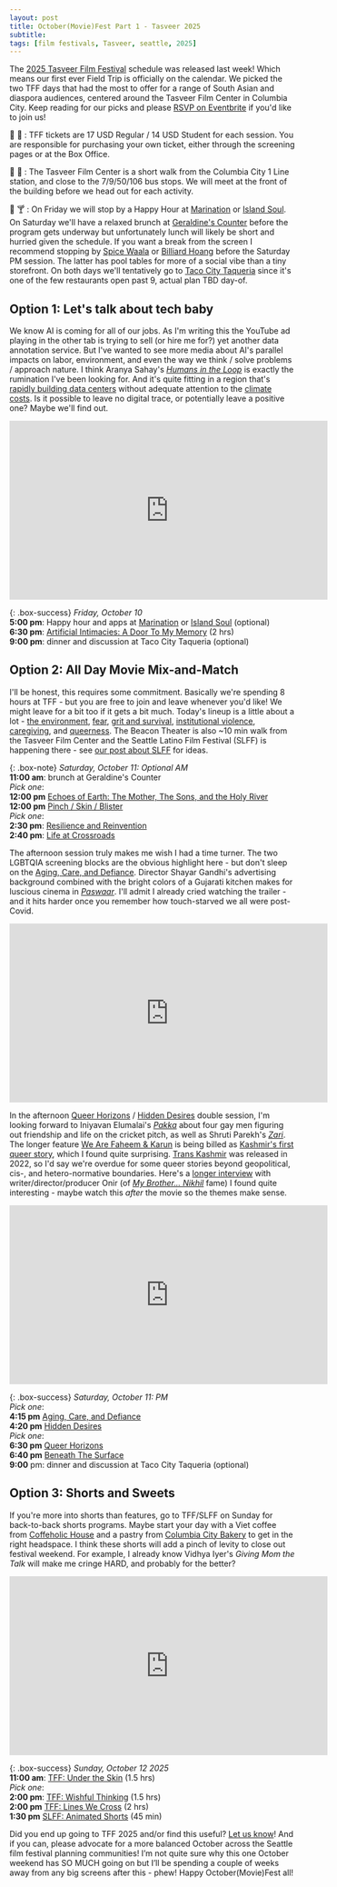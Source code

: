 ```yaml
---
layout: post
title: October(Movie)Fest Part 1 - Tasveer 2025
subtitle: 
tags: [film festivals, Tasveer, seattle, 2025]
---
```

The [2025 Tasveer Film Festival](https://tasveer.org/) schedule was released last week! Which means our first ever Field Trip is officially on the calendar. We picked the two TFF days that had the most to offer for a range of South Asian and diaspora audiences, centered around the Tasveer Film Center in Columbia City. Keep reading for our picks and please [RSVP on Eventbrite](https://www.eventbrite.com/e/field-trip-tasveer-film-festival-2025-tickets-1712283218199) if you'd like to join us! 

:money_with_wings: :ticket: : TFF tickets are 17 USD Regular / 14 USD Student for each session. You are responsible for purchasing your own ticket, either through the screening pages or at the Box Office.

:bus: :train: : The Tasveer Film Center is a short walk from the Columbia City 1 Line station, and close to the 7/9/50/106 bus stops. We will meet at the front of the building before we head out for each activity. 

:fork_and_knife: :cocktail: : On Friday we will stop by a Happy Hour at [Marination](https://marinationmobile.com/) or [Island Soul](https://www.islandsoulrestaurant.com/). On Saturday we'll have a relaxed brunch at [Geraldine's Counter](https://www.geraldinescounter.com/) before the program gets underway but unfortunately lunch will likely be short and hurried given the schedule. If you want a break from the screen I recommend stopping by [Spice Waala](https://www.spicewaala.com/) or [Billiard Hoang](https://share.google/qrjDgcWrefjlVwKpi) before the Saturday PM session. The latter has pool tables for more of a social vibe than a tiny storefront. On both days we'll tentatively go to [Taco City Taqueria](https://tacocitysea.com/) since it's one of the few restaurants open past 9, actual plan TBD day-of.


## Option 1: Let's talk about tech baby
We know AI is coming for all of our jobs. As I'm writing this the YouTube ad playing in the other tab is trying to sell (or hire me for?) yet another data annotation service. But I've wanted to see more media about AI's parallel impacts on labor, environment, and even the way we think / solve problems / approach nature. I think Aranya Sahay's *[Humans in the Loop](https://www.imdb.com/title/tt33581992/)* is exactly the rumination I've been looking for. And it's quite fitting in a region that's [rapidly building data centers](https://www.npr.org/2025/08/17/nx-s1-5501579/washington-hydropower-data-center-boom-sustainability-climate-change) without adequate attention to the [climate costs](https://www.propublica.org/series/power-hungry). Is it possible to leave no digital trace, or potentially leave a positive one? Maybe we'll find out.

<iframe width="560" height="315" src="https://www.youtube.com/embed/GxKmuCENXK4?si=olIcw_R5SFhLRybd" title="YouTube video player" frameborder="0" allow="accelerometer; autoplay; clipboard-write; encrypted-media; gyroscope; picture-in-picture; web-share" referrerpolicy="strict-origin-when-cross-origin" allowfullscreen></iframe>

{: .box-success}
*Friday, October 10*           
**5:00 pm**: Happy hour and apps at [Marination](https://marinationmobile.com/) or [Island Soul](https://www.islandsoulrestaurant.com/) (optional)              
**6:30 pm**: [Artificial Intimacies: A Door To My Memory](https://tffm2025.eventive.org/schedule/68aafe760f680073aa15a01a) (2 hrs)           
**9:00 pm**: dinner and discussion at Taco City Taqueria (optional)           


## Option 2: All Day Movie Mix-and-Match 
I'll be honest, this requires some commitment. Basically we're spending 8 hours at TFF - but you are free to join and leave whenever you'd like! We might leave for a bit too if it gets a bit much. Today's lineup is a little about a lot - [the environment](https://tffm2025.eventive.org/schedule/68ab26c735aaa78d6a88dff6), [fear](https://tffm2025.eventive.org/schedule/68aafe760f680073aa15a02a), [grit and survival](https://tffm2025.eventive.org/schedule/68ab26c735aaa78d6a88e006), [institutional violence](https://tffm2025.eventive.org/schedule/68aafe760f680073aa15a026), [caregiving](https://tffm2025.eventive.org/schedule/68aafe760f680073aa15a022), and [queerness](https://tffm2025.eventive.org/schedule/68ab26c735aaa78d6a88e00a). The Beacon Theater is also ~10 min walk from the Tasveer Film Center and the Seattle Latino Film Festival (SLFF) is happening there - see [our post about SLFF](https://socsa-fc.github.io/2025-09-22-octoberfest-continues-with-slff/) for ideas. 


{: .box-note}
*Saturday, October 11: Optional AM*               
**11:00 am**: brunch at Geraldine's Counter           
*Pick one*:          
  **12:00 pm** [Echoes of Earth: The Mother, The Sons, and the Holy River](https://tffm2025.eventive.org/schedule/68ab26c735aaa78d6a88dff6)                
  **12:00 pm** [Pinch / Skin / Blister](https://tffm2025.eventive.org/schedule/68aafe760f680073aa15a02a)                      
*Pick one*:           
  **2:30 pm**: [Resilience and Reinvention](https://tffm2025.eventive.org/schedule/68ab26c735aaa78d6a88e006)             
  **2:40 pm**: [Life at Crossroads](https://tffm2025.eventive.org/schedule/68aafe760f680073aa15a026)                    


The afternoon session truly makes me wish I had a time turner. The two LGBTQIA screening blocks are the obvious highlight here - but don't sleep on the [Aging, Care, and Defiance](https://tffm2025.eventive.org/schedule/68aafe760f680073aa15a022). 
Director Shayar Gandhi's advertising background combined with the bright colors of a Gujarati kitchen makes for luscious cinema in *[Paswaar](https://filmfreeway.com/Paswaar)*. I'll admit I already cried watching the trailer - and it hits harder once you remember how touch-starved we all were post-Covid. 

<iframe width="560" height="315" src="https://www.youtube.com/embed/3a83LE7ccrc?si=DNDuHY5_RGX92G0V" title="YouTube video player" frameborder="0" allow="accelerometer; autoplay; clipboard-write; encrypted-media; gyroscope; picture-in-picture; web-share" referrerpolicy="strict-origin-when-cross-origin" allowfullscreen></iframe>


In the afternoon [Queer Horizons](https://tffm2025.eventive.org/schedule/68ab26c735aaa78d6a88e00e) / [Hidden Desires](https://tffm2025.eventive.org/schedule/68ab26c735aaa78d6a88e00a) double session, I'm looking forward to Iniyavan Elumalai's *[Pakka](https://www.imdb.com/title/tt32651287/)* about four gay men figuring out friendship and life on the cricket pitch, as well as Shruti Parekh's *[Zari](https://www.imdb.com/title/tt32311363/)*. The longer feature [We Are Faheem & Karun](https://www.imdb.com/title/tt34284832/) is being billed as [Kashmir's first queer story](https://www.youtube.com/watch?v=0mY6fnpp5mc), which I found quite surprising. [Trans Kashmir](https://www.youtube.com/watch?v=L_7gk0qTYho) was released in 2022, so I'd say we're overdue for some queer stories beyond geopolitical, cis-, and hetero-normative boundaries. Here's a [longer interview](https://www.youtube.com/watch?v=0mY6fnpp5mc) with writer/director/producer Onir (of *[My Brother... Nikhil](https://www.imdb.com/title/tt0419992/)* fame) I found quite interesting - maybe watch this *after* the movie so the themes make sense.

<iframe width="560" height="315" src="https://www.youtube.com/embed/chfcJF2L7e0?si=i6-e-uxqBND7PIb5" title="YouTube video player" frameborder="0" allow="accelerometer; autoplay; clipboard-write; encrypted-media; gyroscope; picture-in-picture; web-share" referrerpolicy="strict-origin-when-cross-origin" allowfullscreen></iframe>

{: .box-success}
*Saturday, October 11: PM*            
*Pick one*:          
  **4:15 pm** [Aging, Care, and Defiance](https://tffm2025.eventive.org/schedule/68aafe760f680073aa15a022)         
  **4:20 pm** [Hidden Desires](https://tffm2025.eventive.org/schedule/68ab26c735aaa78d6a88e00a)           
*Pick one*:         
  **6:30 pm** [Queer Horizons](https://tffm2025.eventive.org/schedule/68ab26c735aaa78d6a88e00e)         
  **6:40 pm** [Beneath The Surface](https://tffm2025.eventive.org/schedule/68aafe760f680073aa15a032)           
**9:00** pm: dinner and discussion at Taco City Taqueria (optional)           


## Option 3: Shorts and Sweets
If you're more into shorts than features, go to TFF/SLFF on Sunday for back-to-back shorts programs. Maybe start your day with a Viet coffee from [Coffeholic House](https://coffeeholichouse.com/) and a pastry from [Columbia City Bakery](https://www.columbiacitybakery.com/) to get in the right headspace. I think these shorts will add a pinch of levity to close out festival weekend. For example, I already know Vidhya Iyer's *Giving Mom the Talk* will make me cringe HARD, and probably for the better?

<iframe width="560" height="315" src="https://www.youtube.com/embed/e-sqUTMBxH8?si=cJziYyd5YiHdqkSi" title="YouTube video player" frameborder="0" allow="accelerometer; autoplay; clipboard-write; encrypted-media; gyroscope; picture-in-picture; web-share" referrerpolicy="strict-origin-when-cross-origin" allowfullscreen></iframe>

{: .box-success} 
*Sunday, October 12 2025*             
**11:00 am**: [TFF: Under the Skin](https://tffm2025.eventive.org/schedule/68b46f0f8af0d2f32d1a3012) (1.5 hrs)              
*Pick one*:          
  **2:00 pm**: [TFF: Wishful Thinking](https://tffm2025.eventive.org/schedule/68aafe760f680073aa15a03e) (1.5 hrs)             
  **2:00 pm** [TFF: Lines We Cross](https://tffm2025.eventive.org/schedule/68b4700155b157333589ae42) (2 hrs)               
  **1:30 pm** [SLFF: Animated Shorts](https://www.brownpapertickets.com/event/6715735) (45 min)         

Did you end up going to TFF 2025 and/or find this useful? [Let us know](mailto:socsafceastside@gmail.com)! And if you can, please advocate for a more balanced October across the Seattle film festival planning communities! I’m not quite sure why this one October weekend has SO MUCH going on but I’ll be spending a couple of weeks away from any big screens after this - phew! Happy October(Movie)Fest all!
